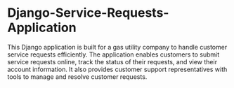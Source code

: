 # Django-Service-Requests-Application
This Django application is built for a gas utility company to handle customer service requests efficiently. The application enables customers to submit service requests online, track the status of their requests, and view their account information. It also provides customer support representatives with tools to manage and resolve customer requests.
